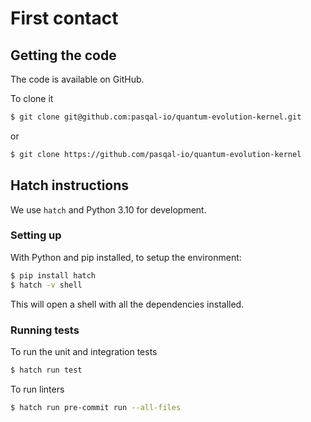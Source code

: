 # First contact

## Getting the code

The code is available on GitHub.

To clone it

```sh
$ git clone git@github.com:pasqal-io/quantum-evolution-kernel.git
```

or

```sh
$ git clone https://github.com/pasqal-io/quantum-evolution-kernel
```

## Hatch instructions

We use `hatch` and Python 3.10 for development.

### Setting up

With Python and pip installed, to setup the environment:

```sh
$ pip install hatch
$ hatch -v shell
```

This will open a shell with all the dependencies installed.

### Running tests

To run the unit and integration tests

```sh
$ hatch run test
```

To run linters

```sh
$ hatch run pre-commit run --all-files
```

